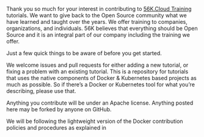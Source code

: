 Thank you so much for your interest in contributing to [56K.Cloud Training](https://training.56k.cloud) tutorials. We want to give back to the Open Source community what we have learned and taught over the years. We offer training to companies, organizations, and individuals. 56K believes that everything should be Open Source and it is an integral part of our company including the training we offer.

Just a few quick things to be aware of before you get started.

We welcome issues and pull requests for either adding a new tutorial, or fixing a problem with an existing tutorial. This is a repository for tutorials that uses the native components of Docker & Kubernetes based projects as much as possible. So if there’s a Docker or Kubernetes tool for what you’re describing, please use that.

Anything you contribute will be under an Apache license. Anything posted here may be forked by anyone on GitHub.

We will be following the lightweight version of the Docker contribution policies and procedures as explained in
